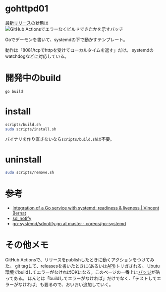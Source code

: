 # gohttpd01

[最新リリース](//github.com/heiwa4126/gohttpd01/releases/latest)の状態は ![GitHub Actionsでエラーなくビルドできたかを示すバッチ](https://github.com/heiwa4126/gohttpd01/workflows/Go/badge.svg) 

Goでデーモンを書いて、systemdの下で動かすテンプレート。

動作は「8081/tcpでhttpを受けてローカルタイムを返す」だけ。
systemdのwatchdogなどに対応している。

# 開発中のbuild

``` bash
go build
```

# install

``` bash
scripts/build.sh
sudo scripts/install.sh
```

バイナリを作り直さないなら`scripts/build.sh`は不要。

# uninstall

``` bash
sudo scripts/remove.sh
```

# 参考
- [Integration of a Go service with systemd: readiness & liveness | Vincent Bernat](https://vincent.bernat.ch/en/blog/2017-systemd-golang)
- [sd_notify](https://www.freedesktop.org/software/systemd/man/sd_notify.html)
- [go-systemd/sdnotify.go at master · coreos/go-systemd](https://github.com/coreos/go-systemd/blob/master/daemon/sdnotify.go)

# その他メモ

GitHub Actionsで、リリースをpublishしたときに動くアクションをつけてみた。
git tagして、releasesを書いたときに(あるいは[API](https://developer.github.com/v3/repos/releases/))トリガされる。
Ubutu環境でbuildしてエラーがなければOKになる。このページの一番上に[バッジ](https://help.github.com/en/actions/automating-your-workflow-with-github-actions/configuring-a-workflow#adding-a-workflow-status-badge-to-your-repository)が貼ってある。
ほんとは「buildしてエラーがなければ」だけでなく、「テストしてエラーがなければ」も要るので、おいおい追加していく。

